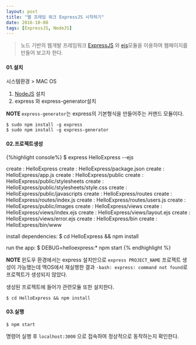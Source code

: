 ```yaml
---
layout: post
title: "웹 프레임 워크 ExpressJS 시작하기"
date: 2016-10-08
tags: [ExpressJS, NodeJS]
---
```

> 노드 기반의 웹개발 프레임워크 [ExpressJS](http://expressjs.com) 와 [ejs](https://www.npmjs.com/package/ejs)모듈을 이용하여 웹페이지를 만들어 보고자 한다.

#### 01.설치  

시스템환경 > MAC OS  
1) [NodeJS](http://nodejs.org/ "NodeJS") 설치  
2) express 와 express-generator설치  

**NOTE <i class="fa fa-exclamation-circle" aria-hidden="true"></i>** `express-generator`는 express의 기본형식을 만들어주는 커맨드 모듈이다.

```
$ sudo npm install -g express
$ sudo npm install -g express-generator
```

#### 02.프로젝트생성

{%highlight console%}
$ express HelloExpress --ejs

  create : HelloExpress
  create : HelloExpress/package.json
  create : HelloExpress/app.js
  create : HelloExpress/public
  create : HelloExpress/public/stylesheets
  create : HelloExpress/public/stylesheets/style.css
  create : HelloExpress/public/javascripts
  create : HelloExpress/routes
  create : HelloExpress/routes/index.js
  create : HelloExpress/routes/users.js
  create : HelloExpress/public/images
  create : HelloExpress/views
  create : HelloExpress/views/index.ejs
  create : HelloExpress/views/layout.ejs
  create : HelloExpress/views/error.ejs
  create : HelloExpress/bin
  create : HelloExpress/bin/www

  install dependencies:
   $ cd HelloExpress && npm install

  run the app:
   $ DEBUG=helloexpress:* npm start
{% endhighlight %}

**NOTE <i class="fa fa-exclamation-circle" aria-hidden="true"></i>** 윈도우 환경에서는 express 설치만으로 `express PROJECT_NAME` 프로젝트 생성이 가능했는데 맥OS에서 재실행한 결과 `-bash: express: command not found`로 프로젝트가 생성되지 않았다.

생성된 프로젝트에 들어가 관련모듈 또한 설치한다.

```
$ cd HelloExpress && npm install
```

#### 03.실행  

```
$ npm start
```

명령어 실행 후 `localhost:3000` 으로 접속하여 정상적으로 동작하는지 확인한다.
